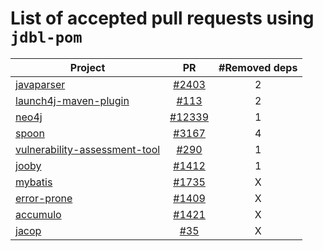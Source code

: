 # List of accepted pull requests using `jdbl-pom`

| Project   |      PR      | #Removed deps |
|----------|:-------------:| :-------------:| 
| [javaparser](https://github.com/javaparser/javaparser) | [#2403](https://github.com/javaparser/javaparser/pull/2403)  | 2 |
| [launch4j-maven-plugin](https://github.com/lukaszlenart/) | [#113](https://github.com/lukaszlenart/launch4j-maven-plugin/pull/113) | 2 |
| [neo4j](https://github.com/neo4j/neo4j) | [#12339](https://github.com/neo4j/neo4j/pull/12339) | 1 |
| [spoon](https://github.com/INRIA/spoon)| [#3167](https://github.com/INRIA/spoon/pull/3167) | 4 |
| [vulnerability-assessment-tool](https://github.com/SAP/vulnerability-assessment-tool) |  [#290](https://github.com/SAP/vulnerability-assessment-tool/pull/290) | 1 |
| [jooby](https://github.com/jooby-project/jooby) | [#1412](https://github.com/jooby-project/jooby/pull/1412) | 1 |
| [mybatis](https://github.com/mybatis/mybatis-3) | [#1735](https://github.com/mybatis/mybatis-3/pull/1735) | X |
| [error-prone](https://github.com/google/error-prone) | [#1409](https://github.com/google/error-prone/pull/1409) | X |
| [accumulo](https://github.com/apache/accumulo) | [#1421](https://github.com/apache/accumulo/pull/1421) | X |
| [jacop](https://github.com/radsz/jacop/pull/35) | [#35](https://github.com/radsz/jacop/pull/35) | X |